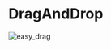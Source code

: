 # DragAndDrop
![easy_drag](https://github.com/AndroidLab/draganddrop/tree/main/app/assets/gif/easy_drag.png)

